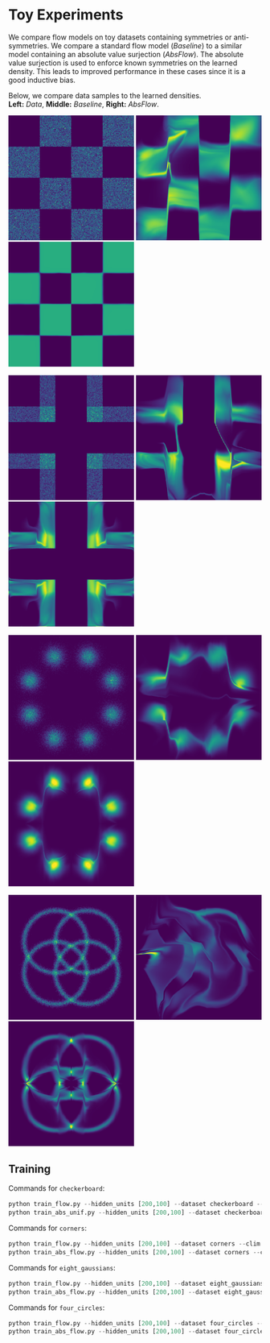 # Toy Experiments

We compare flow models on toy datasets containing symmetries or anti-symmetries. We compare a standard flow model (*Baseline*) to a similar model containing an absolute value surjection (*AbsFlow*). The absolute value surjection is used to enforce known symmetries on the learned density. This leads to improved performance in these cases since it is a good inductive bias.

Below, we compare data samples to the learned densities.  
**Left:** *Data*, **Middle:** *Baseline*, **Right:** *AbsFlow*.  

<img src="../../assets/toy/checkerboard.png" width="250"> <img src="../../assets/toy/checkerboard_flow_density.png" width="250"> <img src="../../assets/toy/checkerboard_abs_unif_density.png" width="250">

<img src="../../assets/toy/corners.png" width="250"> <img src="../../assets/toy/corners_flow_density.png" width="250"> <img src="../../assets/toy/corners_abs_flow_density.png" width="250">

<img src="../../assets/toy/eight_gaussians.png" width="250"> <img src="../../assets/toy/eight_gaussians_flow_density.png" width="250"> <img src="../../assets/toy/eight_gaussians_abs_flow_density.png" width="250">

<img src="../../assets/toy/four_circles.png" width="250"> <img src="../../assets/toy/four_circles_flow_density.png" width="250"> <img src="../../assets/toy/four_circles_abs_flow_density.png" width="250">

## Training

Commands for `checkerboard`:
```python
python train_flow.py --hidden_units [200,100] --dataset checkerboard --clim 0.05
python train_abs_unif.py --hidden_units [200,100] --dataset checkerboard --clim 0.05
```
Commands for `corners`:
```python
python train_flow.py --hidden_units [200,100] --dataset corners --clim 0.1 --scale_fn softplus
python train_abs_flow.py --hidden_units [200,100] --dataset corners --clim 0.1 --scale_fn softplus
```
Commands for `eight_gaussians`:
```python
python train_flow.py --hidden_units [200,100] --dataset eight_gaussians --clim 0.15 --scale_fn softplus
python train_abs_flow.py --hidden_units [200,100] --dataset eight_gaussians --clim 0.15 --scale_fn softplus
```
Commands for `four_circles`:
```python
python train_flow.py --hidden_units [200,100] --dataset four_circles --clim 0.2 --scale_fn softplus
python train_abs_flow.py --hidden_units [200,100] --dataset four_circles --clim 0.2 --scale_fn softplus
```
